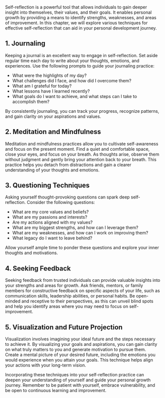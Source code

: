
Self-reflection is a powerful tool that allows individuals to gain deeper insight into themselves, their values, and their goals. It enables personal growth by providing a means to identify strengths, weaknesses, and areas of improvement. In this chapter, we will explore various techniques for effective self-reflection that can aid in your personal development journey.

1\. Journaling
-------------

Keeping a journal is an excellent way to engage in self-reflection. Set aside regular time each day to write about your thoughts, emotions, and experiences. Use the following prompts to guide your journaling practice:

* What were the highlights of my day?
* What challenges did I face, and how did I overcome them?
* What am I grateful for today?
* What lessons have I learned recently?
* What goals do I want to achieve, and what steps can I take to accomplish them?

By consistently journaling, you can track your progress, recognize patterns, and gain clarity on your aspirations and values.

2\. Meditation and Mindfulness
-----------------------------

Meditation and mindfulness practices allow you to cultivate self-awareness and focus on the present moment. Find a quiet and comfortable space, close your eyes, and focus on your breath. As thoughts arise, observe them without judgment and gently bring your attention back to your breath. This practice helps you detach from distractions and gain a clearer understanding of your thoughts and emotions.

3\. Questioning Techniques
-------------------------

Asking yourself thought-provoking questions can spark deep self-reflection. Consider the following questions:

* What are my core values and beliefs?
* What are my passions and interests?
* Are my actions aligned with my values?
* What are my biggest strengths, and how can I leverage them?
* What are my weaknesses, and how can I work on improving them?
* What legacy do I want to leave behind?

Allow yourself ample time to ponder these questions and explore your inner thoughts and motivations.

4\. Seeking Feedback
-------------------

Seeking feedback from trusted individuals can provide valuable insights into your strengths and areas for growth. Ask friends, mentors, or family members for constructive feedback on specific aspects of your life, such as communication skills, leadership abilities, or personal habits. Be open-minded and receptive to their perspectives, as this can unveil blind spots and help you identify areas where you may need to focus on self-improvement.

5\. Visualization and Future Projection
--------------------------------------

Visualization involves imagining your ideal future and the steps necessary to achieve it. By visualizing your goals and aspirations, you can gain clarity on what truly matters to you and generate motivation to pursue them. Create a mental picture of your desired future, including the emotions you would experience when you attain your goals. This technique helps align your actions with your long-term vision.

Incorporating these techniques into your self-reflection practice can deepen your understanding of yourself and guide your personal growth journey. Remember to be patient with yourself, embrace vulnerability, and be open to continuous learning and improvement.

